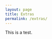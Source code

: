 ```yaml
---
layout: page
title: Extras
permalink: /extras/
---
```


This is a test.
<script src="https://tryhackme.com/badge/1066519"></script>
